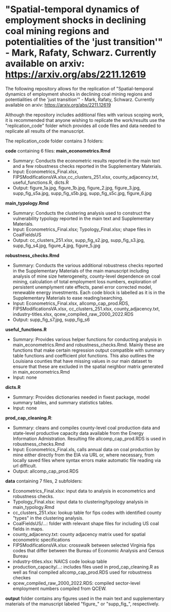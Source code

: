 # "Spatial-temporal dynamics of employment shocks in declining coal mining regions and potentialities of the 'just transition'" - Mark, Rafaty, Schwarz. Currently available on arxiv: https://arxiv.org/abs/2211.12619

The following repository allows for the replication of "Spatial-temporal dynamics of employment shocks in declining coal mining regions and potentialities of the 'just transition'" - Mark, Rafaty, Schwarz. Currently available on arxiv: https://arxiv.org/abs/2211.12619

Although the repository includes additional files with various scoping work, it is recommended that anyone wishing to replicate the work/results use the "replication_code" folder which provides all code files and data needed to replicate all results of the manuscript. 

The replication_code folder contains 3 folders:

**code** containing 6 files:
**main_econometrics.Rmd**
- Summary: Conducts the econometric results reported in the main text and a few robustness checks reported in the Supplementary Materials.
- Input: Econometrics_Final.xlsx, FIPSModificationsVA.xlsx,cc_clusters_251.xlsx, county_adjacency.txt, useful_functions.R, dicts.R
- Output: figure_1a.jpg, figure_1b.jpg, figure_2.jpg, figure_3.jpg, supp_fig_s5a.jpg, supp_fig_s5b.jpg, supp_fig_s5c.jpg, figure_6.jpg

**main_typology.Rmd**
- Summary: Conducts the clustering analysis used to construct the vulnerability typology reported in the main text and Supplementary Materials.
- Input: Econometrics_Final.xlsx; Typology_Final.xlsx; shape files in CoalFieldsUS
- Output: cc_clusters_251.xlsx, supp_fig_s2.jpg, supp_fig_s3.jpg, supp_fig_s4.jpg, figure_4.jpg, figure_5.jpg

**robustness_checks.Rmd**
- Summary: Conducts the various additional robustness checks reported
in the Supplementary Materials of the main manuscript including analysis of mine size heterogeneity, county-level dependence on coal mining, calculation of total employment loss numbers, exploration of persistent unemplyment rate effects, panel error corrected model, renewable energy investments. Each code block is labelled as it is in the Supplementary Materials to ease reading/searching.
- Input:  Econometrics_Final.xlsx, allcomp_cap_prod.RDS, FIPSModificationsVA.xlsx, cc_clusters_251.xlsx, county_adjacency.txt, industry-titles.xlsx, qcew_compiled_raw_2000_2022.RDS
- Output: supp_fig_s7.jpg, supp_fig_s6

**useful_functions.R**
- Summary: Provides various helper functions for conducting analysis in main_econometrics.Rmd and robustness_checks.Rmd. Mainly these are functions that make certain regression output compatible with summary table functions and coefficient plot functions. This also outlines the Louisiana counties that have missing values in our main dataset to ensure that these are excluded in the spatial neighbor matrix generated in main_econometrics.Rmd
- Input: none

**dicts.R**
- Summary: Provides dictionaries needed in fixest package, model summary tables, and summary statistics tables.
- Input: none

**prod_cap_cleaning.R**:
- Summary: cleans and compiles county-level coal production data and state-level productive capacity data available from the Energy Information Admistration. Resulting file allcomp_cap_prod.RDS is used in robustness_checks.Rmd
- Input: Econometrics_Final.xls, calls annual data on coal production by mine either directly from the EIA via URL or, where necessary, from locally saved files where syntax errors make automatic file reading via url difficult. 
- Output: allcomp_cap_prod.RDS

**data** containing 7 files, 2 subfolders:
- Econometrics_Final.xlsx: input data to analysis in econometrics and robustness checks.
- Typology_Final.xlsx: input data to clustering/typology analysis in main_typology.Rmd
- cc_clusters_251.xlsx: lookup table for fips codes with identified county "types" in the clustering analysis.
- CoalFieldsUS/...: folder with relevant shape files for including US coal fields in maps.
- county_adjacency.txt: county adjacency matrix used for spatial econometric specifications
- FIPSModificationsVA.xlsx: crosswalk between selected Virginia fips codes that differ between the Bureau of Economic Analysis and Census Bureau
- industry-titles.xlsx: NAICS code lookup table
- production_capacity/...: includes files used in prod_cap_cleaning.R as well as final compiled allcomp_cap_prod.RDS used for robustness checkes
- qcew_compiled_raw_2000_2022.RDS: compiled sector-level employment numbers compiled from QCEW.

**output** folder contains any figures used in the main text and supplementary materials of the manuscript labeled "figure_" or "supp_fig_", respectively.
